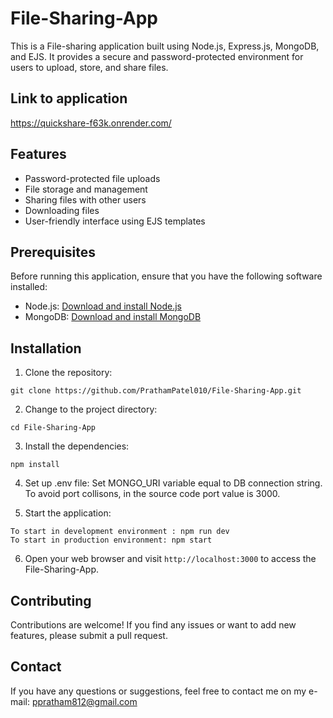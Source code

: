 # File-Sharing-App
This is a File-sharing application built using Node.js, Express.js, MongoDB, and EJS. 
It provides a secure and password-protected environment for users to upload, store, and share files.

## Link to application 
https://quickshare-f63k.onrender.com/

## Features
- Password-protected file uploads
- File storage and management
- Sharing files with other users
- Downloading files
- User-friendly interface using EJS templates

## Prerequisites
Before running this application, ensure that you have the following software installed:
- Node.js: [Download and install Node.js](https://nodejs.org)
- MongoDB: [Download and install MongoDB](https://www.mongodb.com)


## Installation
1. Clone the repository:
```
git clone https://github.com/PrathamPatel010/File-Sharing-App.git
```
2. Change to the project directory:
```
cd File-Sharing-App
```
3. Install the dependencies:
```
npm install
```
4. Set up .env file:
Set MONGO_URI variable equal to DB connection string.
To avoid port collisons, in the source code port value is 3000.

5. Start the application:
```
To start in development environment : npm run dev
To start in production environment: npm start
```

6. Open your web browser and visit `http://localhost:3000` to access the File-Sharing-App.

## Contributing
Contributions are welcome! If you find any issues or want to add new features, please submit a pull request.

## Contact
If you have any questions or suggestions, feel free to contact me on my e-mail: ppratham812@gmail.com
